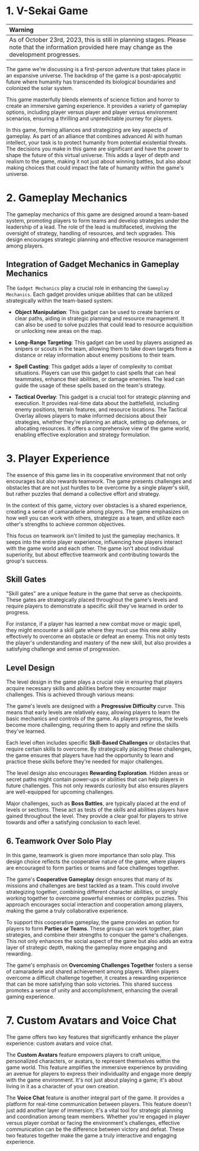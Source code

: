 # 1. V-Sekai Game

| Warning                                                                                                                                              |
| :--------------------------------------------------------------------------------------------------------------------------------------------------- |
| As of October 23rd, 2023, this is still in planning stages. Please note that the information provided here may change as the development progresses. |

The game we're discussing is a first-person adventure that takes place in an expansive universe. The backdrop of the game is a post-apocalyptic future where humanity has transcended its biological boundaries and colonized the solar system.

This game masterfully blends elements of science fiction and horror to create an immersive gaming experience. It provides a variety of gameplay options, including player versus player and player versus environment scenarios, ensuring a thrilling and unpredictable journey for players.

In this game, forming alliances and strategizing are key aspects of gameplay. As part of an alliance that combines advanced AI with human intellect, your task is to protect humanity from potential existential threats. The decisions you make in this game are significant and have the power to shape the future of this virtual universe. This adds a layer of depth and realism to the game, making it not just about winning battles, but also about making choices that could impact the fate of humanity within the game's universe.

# 2. Gameplay Mechanics

The gameplay mechanics of this game are designed around a team-based system, promoting players to form teams and develop strategies under the leadership of a lead. The role of the lead is multifaceted, involving the oversight of strategy, handling of resources, and tech upgrades. This design encourages strategic planning and effective resource management among players.

## Integration of Gadget Mechanics in Gameplay Mechanics

The `Gadget Mechanics` play a crucial role in enhancing the `Gameplay Mechanics`. Each gadget provides unique abilities that can be utilized strategically within the team-based system.

- **Object Manipulation**: This gadget can be used to create barriers or clear paths, aiding in strategic planning and resource management. It can also be used to solve puzzles that could lead to resource acquisition or unlocking new areas on the map.

- **Long-Range Targeting**: This gadget can be used by players assigned as snipers or scouts in the team, allowing them to take down targets from a distance or relay information about enemy positions to their team.

- **Spell Casting**: This gadget adds a layer of complexity to combat situations. Players can use this gadget to cast spells that can heal teammates, enhance their abilities, or damage enemies. The lead can guide the usage of these spells based on the team's strategy.

- **Tactical Overlay**: This gadget is a crucial tool for strategic planning and execution. It provides real-time data about the battlefield, including enemy positions, terrain features, and resource locations. The Tactical Overlay allows players to make informed decisions about their strategies, whether they're planning an attack, setting up defenses, or allocating resources. It offers a comprehensive view of the game world, enabling effective exploration and strategy formulation.

# 3. Player Experience

The essence of this game lies in its cooperative environment that not only encourages but also rewards teamwork. The game presents challenges and obstacles that are not just hurdles to be overcome by a single player's skill, but rather puzzles that demand a collective effort and strategy.

In the context of this game, victory over obstacles is a shared experience, creating a sense of camaraderie among players. The game emphasizes on how well you can work with others, strategize as a team, and utilize each other's strengths to achieve common objectives.

This focus on teamwork isn't limited to just the gameplay mechanics. It seeps into the entire player experience, influencing how players interact with the game world and each other. The game isn't about individual superiority, but about effective teamwork and contributing towards the group's success.

## Skill Gates

"Skill gates" are a unique feature in the game that serve as checkpoints. These gates are strategically placed throughout the game's levels and require players to demonstrate a specific skill they've learned in order to progress.

For instance, if a player has learned a new combat move or magic spell, they might encounter a skill gate where they must use this new ability effectively to overcome an obstacle or defeat an enemy. This not only tests the player's understanding and mastery of the new skill, but also provides a satisfying challenge and sense of progression.

## Level Design

The level design in the game plays a crucial role in ensuring that players acquire necessary skills and abilities before they encounter major challenges. This is achieved through various means:

The game's levels are designed with a **Progressive Difficulty** curve. This means that early levels are relatively easy, allowing players to learn the basic mechanics and controls of the game. As players progress, the levels become more challenging, requiring them to apply and refine the skills they've learned.

Each level often includes specific **Skill-Based Challenges** or obstacles that require certain skills to overcome. By strategically placing these challenges, the game ensures that players have had the opportunity to learn and practice these skills before they're needed for major challenges.

The level design also encourages **Rewarding Exploration**. Hidden areas or secret paths might contain power-ups or abilities that can help players in future challenges. This not only rewards curiosity but also ensures players are well-equipped for upcoming challenges.

Major challenges, such as **Boss Battles**, are typically placed at the end of levels or sections. These act as tests of the skills and abilities players have gained throughout the level. They provide a clear goal for players to strive towards and offer a satisfying conclusion to each level.

## 6. Teamwork Over Solo Play

In this game, teamwork is given more importance than solo play. This design choice reflects the cooperative nature of the game, where players are encouraged to form parties or teams and face challenges together.

The game's **Cooperative Gameplay** design ensures that many of its missions and challenges are best tackled as a team. This could involve strategizing together, combining different character abilities, or simply working together to overcome powerful enemies or complex puzzles. This approach encourages social interaction and cooperation among players, making the game a truly collaborative experience.

To support this cooperative gameplay, the game provides an option for players to form **Parties or Teams**. These groups can work together, plan strategies, and combine their strengths to conquer the game's challenges. This not only enhances the social aspect of the game but also adds an extra layer of strategic depth, making the gameplay more engaging and rewarding.

The game's emphasis on **Overcoming Challenges Together** fosters a sense of camaraderie and shared achievement among players. When players overcome a difficult challenge together, it creates a rewarding experience that can be more satisfying than solo victories. This shared success promotes a sense of unity and accomplishment, enhancing the overall gaming experience.

# 7. Custom Avatars and Voice Chat

The game offers two key features that significantly enhance the player experience: custom avatars and voice chat.

The **Custom Avatars** feature empowers players to craft unique, personalized characters, or avatars, to represent themselves within the game world. This feature amplifies the immersive experience by providing an avenue for players to express their individuality and engage more deeply with the game environment. It's not just about playing a game; it's about living in it as a character of your own creation.

The **Voice Chat** feature is another integral part of the game. It provides a platform for real-time communication between players. This feature doesn't just add another layer of immersion; it's a vital tool for strategic planning and coordination among team members. Whether you're engaged in player versus player combat or facing the environment's challenges, effective communication can be the difference between victory and defeat. These two features together make the game a truly interactive and engaging experience.

